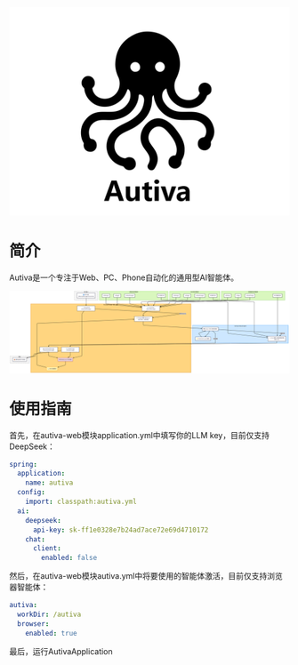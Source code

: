 ![autiva_ch.svg](autiva-web/src/main/resources/autiva_ch.svg)

# 简介

Autiva是一个专注于Web、PC、Phone自动化的通用型AI智能体。

![arch.png](autiva-web/src/main/resources/arch.png)

# 使用指南

首先，在autiva-web模块application.yml中填写你的LLM key，目前仅支持DeepSeek：
```yml
spring:
  application:
    name: autiva
  config:
    import: classpath:autiva.yml
  ai:
    deepseek:
      api-key: sk-ff1e0328e7b24ad7ace72e69d4710172
    chat:
      client:
        enabled: false
```
然后，在autiva-web模块autiva.yml中将要使用的智能体激活，目前仅支持浏览器智能体：
```yml
autiva:
  workDir: /autiva
  browser:
    enabled: true
```
最后，运行AutivaApplication
